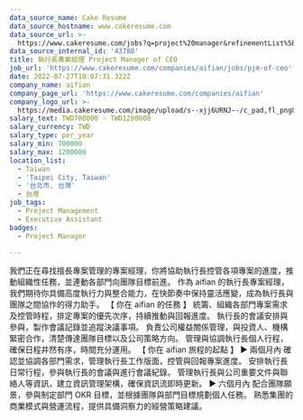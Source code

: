 ```yaml
---
data_source_name: Cake Resume
data_source_hostname: www.cakeresume.com
data_source_url: >-
  https://www.cakeresume.com/jobs?q=project%20manager&refinementList%5Blang_name%5D%5B0%5D=English&refinementList%5Bsalary_type%5D=per_year&range%5Bsalary_range%5D%5Bmin%5D=1000000&page=2
data_source_internal_id: '43788'
title: 執行長專案經理 Project Manager of CEO
job_url: 'https://www.cakeresume.com/companies/aifian/jobs/pjm-of-ceo'
date: 2022-07-27T10:07:31.322Z
company_name: aifian
company_page_url: 'https://www.cakeresume.com/companies/aifian'
company_logo_url: >-
  https://media.cakeresume.com/image/upload/s--xjj6URNJ--/c_pad,fl_png8,h_200,w_200/v1594003769/dqegf8bo2xsfin8seac0.png
salary_text: TWD700000 - TWD1200000
salary_currency: TWD
salary_type: per_year
salary_min: 700000
salary_max: 1200000
location_list:
  - Taiwan
  - 'Taipei City, Taiwan'
  - '台北市, 台灣'
  - 台灣
job_tags:
  - Project Management
  - Executive Assistant
badges:
  - Project Manager

---
```


我們正在尋找擅長專案管理的專案經理，你將協助執行長控管各項專案的進度，推動組織性任務，並連動各部門向團隊目標前進。 作為 aifian 的執行長專案經理，我們期待你具備高度執行力與整合能力，在快節奏中保持靈活應變，成為執行長與團隊之間協作的得力助手。 【 你在 aifian 的任務 】 統籌、組織各部門專案需求及控管時程，排定專案的優先次序，持續推動與回報進度。 執行長的會議安排與參與，製作會議記錄並追蹤決議事項。 負責公司權益關係管理，與投資人、機構緊密合作，清楚傳達團隊目標以及公司策略方向。 管理與協調執行長個人行程，確保日程井然有序，時間充分運用。 【 你在 aifian 旅程的起點 】 ► 兩個月內 確認並協調各部門需求，管理執行長工作版面，控管與回報專案進度。 安排執行長日常行程，參與執行長的會議與進行會議紀錄。 管理執行長與公司重要文件與聯絡人等資訊，建立資訊管理架構，確保資訊流即時更新。 ► 六個月內 配合團隊願景，參與制定部門 OKR 目標，並根據團隊與部門目標規劃個人任務。 熟悉集團的商業模式與營運流程，提供具備洞察力的經營策略建議。